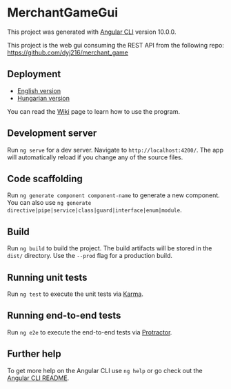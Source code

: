 # MerchantGameGui

This project was generated with [Angular CLI](https://github.com/angular/angular-cli) version 10.0.0.

This project is the web gui consuming the REST API from the following repo: https://github.com/dyj216/merchant_game

## Deployment

* [English version](https://dyj216.github.io/merchant-game-gui/en/)
* [Hungarian version](https://dyj216.github.io/merchant-game-gui/hu/)

You can read the [Wiki](https://github.com/dyj216/merchant-game-gui/wiki) page to learn how to use the program.

## Development server

Run `ng serve` for a dev server. Navigate to `http://localhost:4200/`. The app will automatically reload if you change any of the source files.

## Code scaffolding

Run `ng generate component component-name` to generate a new component. You can also use `ng generate directive|pipe|service|class|guard|interface|enum|module`.

## Build

Run `ng build` to build the project. The build artifacts will be stored in the `dist/` directory. Use the `--prod` flag for a production build.

## Running unit tests

Run `ng test` to execute the unit tests via [Karma](https://karma-runner.github.io).

## Running end-to-end tests

Run `ng e2e` to execute the end-to-end tests via [Protractor](http://www.protractortest.org/).

## Further help

To get more help on the Angular CLI use `ng help` or go check out the [Angular CLI README](https://github.com/angular/angular-cli/blob/master/README.md).
